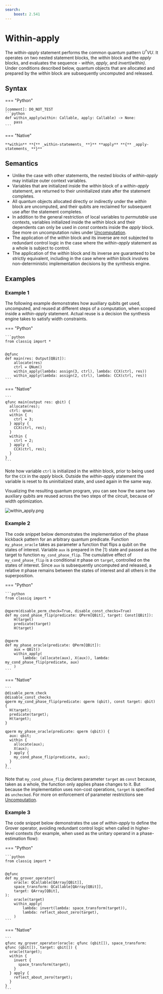```yaml
---
search:
    boost: 2.541
---
```


# Within-apply

The _within-apply_ statement performs the common quantum pattern $U^{\dagger} V U$. It
operates on two nested statement blocks, the _within_ block and the _apply_ blocks,
and evaluates the sequence - _within_, _apply_, and _invert(within)_. Under conditions
described below, quantum objects that are allocated and prepared by the _within_ block
are subsequently uncomputed and released.

## Syntax

=== "Python"

    [comment]: DO_NOT_TEST
    ```python
    def within_apply(within: Callable, apply: Callable) -> None:
        pass
    ```

=== "Native"

    **within** **{** _within-statements_ **}** **apply** **{** _apply-statements_ **}**

## Semantics

-   Unlike the case with other statements, the nested blocks of _within-apply_ may initialize
    outer context variables.
-   Variables that are initialized inside the _within_ block of a _within-apply_ statement,
    are returned to their uninitialized state after the statement completes.
-   All quantum objects allocated directly or indirectly under the _within_ block
    are uncomputed, and their qubits are reclaimed for subsequent use after the statement
    completes.
-   In addition to the general restriction of local variables to _permutable_ use contexts,
    variables initialized inside the _within_ block and their dependents can only be
    used in _const_ contexts inside the _apply_ block. See more on uncomputation rules
    under [Uncomputation](../uncomputation.md).
-   The application of the _within_ block and its inverse are not subjected to redundant control logic in
    the case where the _within-apply_ statement as a whole is subject to control.
-   The application of the _within_ block and its inverse are guaranteed to be strictly equivalent, including
    in the case where _within_ block involves non-deterministic implementation decisions by the
    synthesis engine.

## Examples

### Example 1

The following example demonstrates how auxiliary qubits get used, uncomputed, and reused
at different steps of a computation, when scoped inside a _within-apply_ statement.
Actual reuse is a decision the synthesis engine takes to satisfy width constraints.

=== "Python"

    ```python
    from classiq import *


    @qfunc
    def main(res: Output[QBit]):
        allocate(res)
        ctrl = QNum()
        within_apply(lambda: assign(3, ctrl), lambda: CCX(ctrl, res))
        within_apply(lambda: assign(2, ctrl), lambda: CCX(ctrl, res))
    ```

=== "Native"

    ```
    qfunc main(output res: qbit) {
      allocate(res);
      ctrl: qnum;
      within {
        ctrl = 3;
      } apply {
        CCX(ctrl, res);
      }
      within {
        ctrl = 2;
      } apply {
        CCX(ctrl, res);
      }
    }
    ```

Note how variable `ctrl` is initialized in the
_within_ block, prior to being used for the `CCX` in the _apply_ block.
Outside the _within-apply_ statement the variable is reset to its uninitialized state,
and used again in the same way.

Visualizing the resulting quantum program, you can see how the same two auxiliary
qubits are reused across the two steps of the circuit, because of width optimization.

![within_apply.png](resources/within_apply.png)

### Example 2

The code snippet below demonstrates the implementation of the phase kickback pattern
for an arbitrary quantum predicate. Function `my_phase_oracle` takes as parameter a
function that flips a qubit on the states of interest. Variable `aux` is prepared
in the $|1\rangle$ state and passed as the target to function `my_cond_phase_flip`. The
cumulative effect of `my_cond_phase_flip` is a conditional $\pi$ phase on `target`, controlled
on the states of interest. Since `aux` is subsequently uncomputed and released, a
relative $\pi$ phase remains between the states of interest and all others in the
superposition.

=== "Python"

    ```python
    from classiq import *


    @qperm(disable_perm_check=True, disable_const_checks=True)
    def my_cond_phase_flip(predicate: QPerm[QBit], target: Const[QBit]):
        H(target)
        predicate(target)
        H(target)


    @qperm
    def my_phase_oracle(predicate: QPerm[QBit]):
        aux = QBit()
        within_apply(
            lambda: (allocate(aux), X(aux)), lambda: my_cond_phase_flip(predicate, aux)
        )
    ```

=== "Native"

    ```
    @disable_perm_check
    @disable_const_checks
    qperm my_cond_phase_flip(predicate: qperm (qbit), const target: qbit) {
      H(target);
      predicate(target);
      H(target);
    }

    qperm my_phase_oracle(predicate: qperm (qbit)) {
      aux: qbit;
      within {
        allocate(aux);
        X(aux);
      } apply {
        my_cond_phase_flip(predicate, aux);
      }
    }
    ```

Note that `my_cond_phase_flip` declares parameter `target` as `const` because, taken as
a whole, the function only applies phase changes to it. But because the implementation
uses non-cost operations, `target` is specified as `unchecked`. For more on enforcement
of parameter restrictions see [Uncomputation](../uncomputation.md).

### Example 3

The code snippet below demonstrates the use of _within-apply_ to define the Grover operator,
avoiding redundant control logic when called in higher-level contexts (for example, when
used as the unitary operand in a phase-estimation flow):

=== "Python"

    ```python
    from classiq import *


    @qfunc
    def my_grover_operator(
        oracle: QCallable[QArray[QBit]],
        space_transform: QCallable[QArray[QBit]],
        target: QArray[QBit],
    ):
        oracle(target)
        within_apply(
            lambda: invert(lambda: space_transform(target)),
            lambda: reflect_about_zero(target),
        )
    ```

=== "Native"

    ```
    qfunc my_grover_operator(oracle: qfunc (qbit[]), space_transform: qfunc (qbit[]), target: qbit[]) {
      oracle(target);
      within {
        invert {
          space_transform(target);
        }
      } apply {
        reflect_about_zero(target);
      }
    }
    ```
